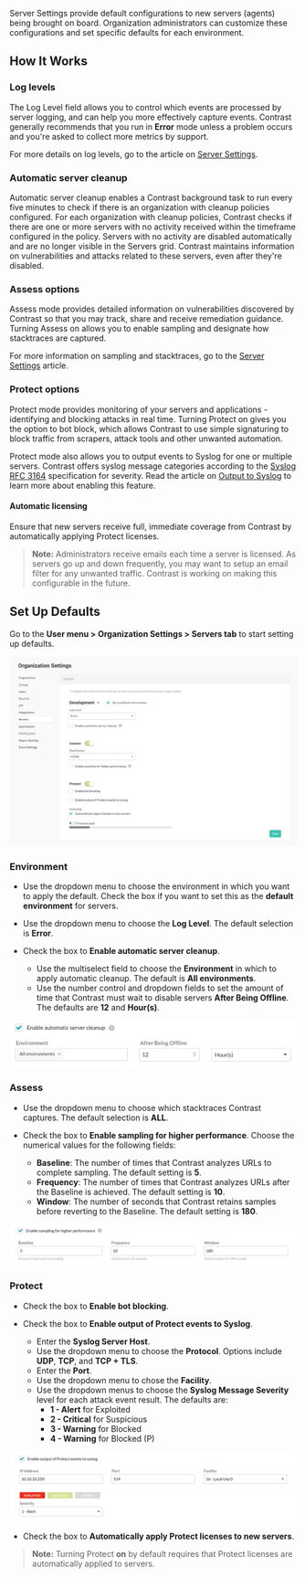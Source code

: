 <!--
title: "Server Defaults"
description: "Overview of server default settings"
tags: "Admin servers defaults organization settings sampling"
-->

Server Settings provide default configurations to new servers (agents) being brought on board. Organization administrators can customize these configurations and set specific defaults for each environment. 

## How It Works

### Log levels
The Log Level field allows you to control which events are processed by server logging, and can help you more effectively capture events. Contrast generally recommends that you run in **Error** mode unless a problem occurs and you're asked to collect more metrics by support.

For more details on log levels, go to the article on [Server Settings](user-servers.html#settings).

### Automatic server cleanup
Automatic server cleanup enables a Contrast background task to run every five minutes to check if there is an organization with cleanup policies configured. For each organization with cleanup policies, Contrast checks if there are one or more servers with no activity received within the timeframe configured in the policy. Servers with no activity are disabled automatically and are no longer visible in the Servers grid. Contrast maintains information on vulnerabilities and attacks related to these servers, even after they're disabled.

### Assess options
Assess mode provides detailed information on vulnerabilities discovered by Contrast so that you may track, share and receive remediation guidance. Turning Assess on allows you to enable sampling and designate how stacktraces are captured. 

For more information on sampling and stacktraces, go to the [Server Settings](user-servers.html#settings) article.

### Protect options
Protect mode provides monitoring of your servers and applications - identifying and blocking attacks in real time. Turning Protect on gives you the option to bot block, which allows Contrast to use simple signaturing to block traffic from scrapers, attack tools and other unwanted automation. 

Protect mode also allows you to output events to Syslog for one or multiple servers. Contrast offers syslog message categories according to the [Syslog RFC 3164](https://www.ietf.org/rfc/rfc3164.txt) specification for severity. Read the article on [Output to Syslog](user-servers.html#syslog) to learn more about enabling this feature.

#### Automatic licensing 

Ensure that new servers receive full, immediate coverage from Contrast by automatically applying Protect licenses.

>**Note:** Administrators receive emails each time a server is licensed. As servers go up and down frequently, you may want to setup an email filter for any unwanted traffic. Contrast is working on making this configurable in the future.

## Set Up Defaults

Go to the **User menu > Organization Settings > Servers tab** to start setting up defaults.

<a href="assets/images/Server-defaults-tab.png" rel="lightbox" title="Set up server defaults"><img class="thumbnail" src="assets/images/Server-defaults-tab.png"/></a>

### Environment 

* Use the dropdown menu to choose the environment in which you want to apply the default. Check the box if you want to set this as the **default environment** for servers.  

* Use the dropdown menu to choose the **Log Level**. The default selection is **Error**. 

* Check the box to **Enable automatic server cleanup**. 
	* Use the multiselect field to choose the **Environment** in which to apply automatic cleanup. The default is **All environments**.
	* Use the number control and dropdown fields to set the amount of time that Contrast must wait to disable servers **After Being Offline**. The defaults are **12** and **Hour(s)**. 

<a href="assets/images/Server_settings_automatic_cleanup.png" rel="lightbox" title="Set up automatic server cleanup"><img class="thumbnail" src="assets/images/Server_settings_automatic_cleanup.png"/></a>

### Assess

* Use the dropdown menu to choose which stacktraces Contrast captures. The default selection is **ALL**. 

* Check the box to **Enable sampling for higher performance**. Choose the numerical values for the following fields: 
	* **Baseline**: The number of times that Contrast analyzes URLs to complete sampling. The default setting is **5**. 
	* **Frequency**: The number of times that Contrast analyzes URLs after the Baseline is achieved. The default setting is **10**. 
	* **Window**: The number of seconds that Contrast retains samples before reverting to the Baseline. The default setting is **180**. 

<a href="assets/images/Server-defaults-sampling.png" rel="lightbox" title="Enable sampling"><img class="thumbnail" src="assets/images/Server-defaults-sampling.png"/></a>

### Protect

* Check the box to **Enable bot blocking**. 

* Check the box to **Enable output of Protect events to Syslog**. 
	* Enter the **Syslog Server Host**.
	* Use the dropdown menu to choose the **Protocol**. Options include **UDP**, **TCP**, and **TCP + TLS**.
	* Enter the **Port**. 
	* Use the dropdown menu to chose the **Facility**. 
	* Use the dropdown menus to choose the **Syslog Message Severity** level for each attack event result. The defaults are:
		* **1 - Alert** for Exploited
		* **2 - Critical** for Suspicious
		* **3 - Warning** for Blocked
		* **4 - Warning** for Blocked (P) 

<a href="assets/images/Server-default-syslog.png" rel="lightbox" title="Configure output to Syslog"><img class="thumbnail" src="assets/images/Server-default-syslog.png"/></a>

* Check the box to **Automatically apply Protect licenses to new servers**.

>**Note:** Turning Protect **on** by default requires that Protect licenses are automatically applied to servers.

